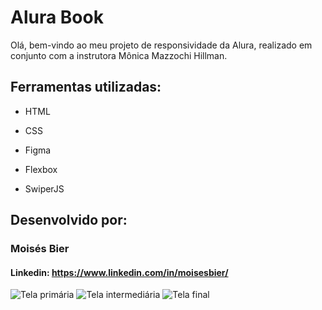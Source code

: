 # Alura Book

Olá, bem-vindo ao meu projeto de responsividade da Alura, realizado em conjunto com a instrutora Mônica Mazzochi Hillman.

## Ferramentas utilizadas:

* HTML

* CSS

* Figma

* Flexbox

* SwiperJS

## Desenvolvido por:

### Moisés Bier

#### Linkedin: https://www.linkedin.com/in/moisesbier/

![Tela primária](https://i.imgur.com/krc46iB.png)
![Tela intermediária](https://i.imgur.com/n8RGniv.png)
![Tela final](https://i.imgur.com/XedwxjW.png)

